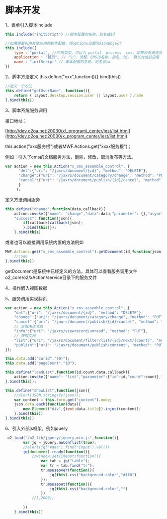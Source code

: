 # 脚本开发

1、表单引入脚本include

```javascript
this.include("initScript") //脚本配置的名称、别名或id

//如果需要引用其他应用的脚本配置，将options设置为JsonObject
this.include({
    type : "portal", //应用类型。可以为 portal  process  cms。如果没有该选项或者值为空字符串，则表示应用脚本和被应用的脚本配置类型相同；比如在门户的A应用脚本中引用门户B应用的脚本配置，则type可以省略。
    application : "首页", // 门户、流程、CMS的名称、别名、id。 默认为当前应用
    name : "initScript" // 脚本配置的名称、别名或id
})
```

2、脚本方法定义 this.define\("xxx",function\(\){}.bind\(this\)\)

```javascript
//定义一个方法
this.define("getUserName", function(){
    return ( layout.desktop.session.user || layout.user ).name
}.bind(this))
```

3、脚本系统服务调用

接口地址：

[http://dev.o2oa.net:20030/x\_program\_center/jest/list.html](http://dev.o2oa.net:20030/x_program_center/jest/list.html)

this.action\("xxx服务根"\)或者MWF.Actions.get\("xxxx服务根"\)；

例如：引入了cms的文档服务方法，删除，修改，取消发布等方法。

```javascript
var action = new this.Action("x_cms_assemble_control", {
      "del":{"uri": "/jaxrs/document/{id}", "method": "DELETE"},
      "change":{"uri": "/jaxrs/document/category/change", "method": "PUT"}, 
      "cancel":{"uri": "/jaxrs/document/publish/{id}/cancel", "method": "PUT"}
      }
     );
```

定义方法调用服务

```javascript
this.define("change",function(data,callback){ 
    action.invoke({"name": "change","data":data,"parameter": {},"async": true, 
    "success": function(json){
        if(callback)callback(json);
        }.bind(this)}); 
    }.bind(this)
```

或者也可以直接调用系统内置的方法例如

```javascript
MWF.Actions.get("x_cms_assemble_control").getDocument(id,function(json){
    //code
}.bind(this))
```

getDocument是系统中已经定义的方法，具体可以查看服务调用文件o2\_core/o2/xAction/service目录下的服务文件

4、操作嵌入视图数据

5、服务调用实现翻页

```javascript
var action = new this.Action("x_cms_assemble_control", {
    "del":{"uri": "/jaxrs/document/{id}", "method": "DELETE"},
    "change":{"uri": "/jaxrs/document/category/change", "method": "PUT"},
    "cancel":{"uri": "/jaxrs/document/publish/{id}/cancel", "method": "PUT"},
    // 获取未读消息
    "info":{"uri": "/jaxrs/viewrecord/unread", "method": "PUT"},
    // 获取文档
    "list":{"uri": "/jaxrs/document/filter/list/{id}/next/{count}", "method": "PUT"},
    "publish":{"uri": "/jaxrs/document/publish/content", "method": "PUT"},
});

this.data.add("curid","(0)");
this.data.add("pageCount","10");

this.define("loadList",function(id,count,data,callback){ 
    action.invoke({"name": "list","parameter":{"id":id,"count":count},"data":data,"async": true, "success": function(json){if(callback)callback(json);}.bind(this)});
}.bind(this));

this.define("showList",function(json){
    //alert(JSON.stringify(json));
    var content = this.form.get("content").node;
    json.data.each(function(data){
        new Element("div",{text:data.title}).inject(content);
    }.bind(this))
}.bind(this))
```

6、引入外部js框架，例如jquery

```javascript
 o2.load("/o2_lib/jquery/jquery.min.js",function(){
        var jq = jQuery.noConflict(true);
        //alert(jq("#aaa").find("input").val())
        jq(document).ready(function(){
            //window.setTimeout(function(){ 
                var tab = jq("table");
                var tr = tab.find("tr"); 
                tr.mouseover(function(){
                    jq(this).css("background-color","#ff0")
                });
                tr.mouseout(function(){
                    jq(this).css("background-color","")
                })
            //},2000);
            
        })
    }.bind(this))
```

